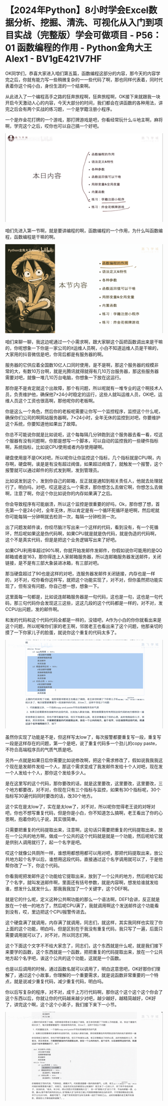 # 【2024年Python】8小时学会Excel数据分析、挖掘、清洗、可视化从入门到项目实战（完整版）学会可做项目 - P56：01 函数编程的作用 - Python金角大王Alex1 - BV1gE421V7HF

OK同学们，恭喜大家进入咱们第五篇，函数编程这部分的内容，那今天的内容学完之后，你就有能力写一些稍微复杂的一一些代码了啊，那也同样代表着，同时代表着你这个纯小白，身份生涯的一个结束啊。

从此进入了一个编程高手之路的狂奔旅程啊，狂奔旅程啊，OK接下来就跟我一块开启今天激动人心的内容，今天大部分的时间，我们都会在讲函数的各种用法，讲完之后会有两个实战的练习题，一个是学籍注册小程序。

一个是炸金花打牌的一个游戏，那打牌游戏是吧，你看经常玩什么斗地主啊，麻将啊，学完这个之后，哎你也可以自己搞一个好吧。



![](img/1b9c7e80720899b3c64228faf2605053_1.png)

咱们先进入第一节啊，就是要讲编程的啊，函数编程的一个作用，为什么叫函数编程，函数编程是干嘛的啊。

![](img/1b9c7e80720899b3c64228faf2605053_3.png)

咱们来聊一聊，我这边呢通过一个小需求啊，跟大家聊这个函把函数调出来是干嘛的，你呢想象一下你是一家公司的it运维人员啊，小白不知道运维人员是干嘛的，大家用的抖音微信是吧，你背后都是有服务器的啊。

服务器的它供应着全国数10亿人口同时使用，是不是啊，那这个服务器的规模非常的大，有数10万台啊，就是光腾讯就得就得有几10万台服务器，那这些服务器需要对吧，就像一堆几10万台电脑，你想象一下放在这运行。

那你是不是肯定就这个出故障，那个有问题，所以呢就有一堆专业的这个啊技术人员，负责维护他，确保他7×24小时稳定的运行，这些人就叫运维人员，OK吧，运维人员这个工资也很高啊，那他呢你的老板啊。

你是这么一个角色，然后你的老板呢需要让你写一个监控程序，监控这个什么呢，确保你们公司的啊网站服务器啊，7×24小时，全年无休的监控到对吧，你要维护这个系统，你要知道他如果出了故障。

你总不可能说你就是比如说呃，这个每每隔几分钟跑到这个服务器去看一看，哎这个服器有没有问题啊，你那是想写一个脚本，可以自动的监控我的一些硬件指标啊，系统指标，比如说CPU使用或者内存使用硬啊。

硬盘使用是不是OK对吧，所以呢你让你监控这个指标，几个指标就是CPU啊，内存啊，硬盘啊，诶是是有没有超过阀值，如果超过阀值了，就触发一个报警，这个报警就可以通过邮件的形式发到啊，发到管理员。

比如说发到这个，发到你自己的邮箱，反正就是通知到相关责任人，他就去处理就行了，明白吗，对吧，哎这是这么一个需求，那你想怎么去做它啊，你想怎么去做啊，注意了啊，你这个你比如说你的内存如果满了之后。

你会导致程序有可能崩溃，所以这个监控是很重要的好吗，Ok，那你想了想，首先第一个是24小时，全年无休，所以肯定是有一个循环死循环是吧啊，然后呢就你可能每隔一分钟啊就去检测一次，每隔一分钟检测一次。

出了问题发邮件诶，你绞尽脑汁写出来一个这样的代码，看到没有，有一个死循环，然后呢如果这是伪代码啊，如果CPU就是就是伪代码，就是伪造的代码啊，这个不是真实代码，但是是把这个业务逻辑写出来了好吧。

如果CPU利用率超过90%啊，你就开始发邮件发邮件，你假如说你可能用的是QQ邮箱或者是163，那你得连上人家邮箱服务器，所以连邮箱服务器发送邮件，关闭链接，是不是有三部大象装进冰箱，有三部对吧。

那当硬盘超过了90也是这样的对吧，连服务器发邮件关闭链接，内存也是一样的，对不对，哎你看你这样写，就把这个功能实现了，对不对，但你虽然把功能实现了，但有没有问题，你自己想一想，想象一下。

这里面每一句都是，比如说连邮箱服务器是一句代码，这也是一句，这也是一句代码，那三句代码你会发现这三这些，这这几段的这个代码都是一样的，对不对，发CCPU出问题，发的邮件啊。

和发的代码和这个代码代码全都是一样的，没错吧，A作为小白的你你就看出来是这个问题，所以呢唉你们家的老王啊，邻居老王也看出来了这个问题，他那亲切的摸了一下你家儿子的脸蛋，就说你这个重复的代码太多了。



![](img/1b9c7e80720899b3c64228faf2605053_5.png)

虽然你实现了功能是不是，但这样写太low了，每次报警都要重复写一段，重复写一段是这样存在的问题，第一个是吧，说了重复代码多一个劲儿的copy paste，不符合高端程序员的气质气质是吧。

另外一点就是如果日后你需要比如说修改啊，把这个需求修改了，假如说我我我这个现在是发邮件发给一个人，那这个需求变成了我发邮件发给十个人对吧，现在发一个人发给十个人，那你这个发给多少人。

是在这里写的这个代码，那你要改的话，就是这里要改，这里要改，这里要改，三个地方都要改，对不对，你现在只有三个指标与监控，如果有30个指标呢，30个指标写30遍代码同时要改的话，改30个地方。

这个实在是太low了，实在是太low了，对不对，所以呢你觉得老王说的对呀对吧，你也不想写重复代码，但是你是小白，你不知道怎么搞啊，老王看出了你的心思啊，抱着你的儿子说，其实很简单。

只需要把重复的代码提取出来，注意啊，这句话只需要把重复的代码提取出来，放在一个公共的地方啊，做成一个公共的这个代码就是就是一个功能，然后呢给它就是供别人调用就行了，起一个名字是吧。

哎这个就像公共厕所一样，谁想用都想用都可以用对吧，那把代码提取出来，放公共地方起个名字以后，谁想用这段代码，直接通过这个名字调用就可以了，于是他帮你改了一下，你这个代码。

你看我呢把发邮件这个功能给它提取出来，放到了一个公共的地方，然后呢给它起了个名字，就叫发送邮件啊，里面还有括号参数，就是内容啊，想发给谁就发给谁，想发什么就发什么，那我我我加了一个关键字，这个DEF啊。

就是它的什么呢，定义这种公共啊功能的那么一个语法啊，DEF1会讲，反正就是放在一个统一的地方了，然后呢CPU满了，我就调用啊这个发送邮件这个功能看到没有，哎，里边把这个CPU报警传进去。

这个硬盘满了就调用，内存满了就调用，同志们，就这样，其实我同样也实现了你上面的这个功能，明白吗，但是区别在于我没有重复代码，我只写了一遍，后面只需要调用就可以了，对不对，所以同志们啊。

这个下面这个文字不不给大家念了，同志们，这个东西就是什么呢，就是我们接下来要学的函数，这个东西就是一个函数，把把重复的代码提取出来，放在一个公共地方起个名字吧，诶这个公共的这个功能，这就是一个函数。

也是以后调用的时候，通过函数名就可以调用了，明白这意思吧，OK好那你们理解了，通过这个小故事，你理解的一个重要需求，就是说函数非常重要的一个特点，就是说减少重复代码，减少重复代码，明白吗。

你以后写复杂的程序，对不对，成千上万行代码啊，那你这个这个这个这个你会了这个东西以后，你就让你的代码越来越少对吧，越少越好，越精简越好，OK好了，讲完这个啊，这个这个小弟子，我们接下来下一小节。



![](img/1b9c7e80720899b3c64228faf2605053_7.png)